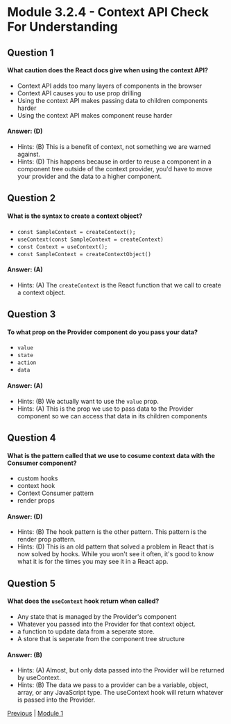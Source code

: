 # Module 3.2.4 - Context API Check For Understanding

## Question 1

####  What caution does the React docs give when using the context API?

- Context API adds too many layers of components in the browser  
- Context API causes you to use prop drilling  
- Using the context API makes passing data to children components harder  
- Using the context API makes component reuse harder  

#### Answer:   (D) 

- Hints: (B) This is a benefit of context, not something we are warned against.
- Hints: (D) This happens because in order to reuse a component in a component tree outside of the context provider, you'd have to move your provider and the data to a higher component.

## Question 2

####  What is the syntax to create a context object?

- ```const SampleContext = createContext();``` 
- ```useContext(const SampleContext = createContext)``` 
- ```const Context = useContext();``` 
- ```const SampleContext = createContextObject()``` 

#### Answer:   (A) 

- Hints: (A) The `createContext` is the React function that we call to create a context object.

## Question 3

####  To what prop on the Provider component do you pass your data?

- ```value``` 
- ```state``` 
- ```action``` 
- ```data``` 

#### Answer:   (A) 

- Hints: (B) We actually want to use the ```value``` prop.
- Hints: (A) This is the prop we use to pass data to the Provider component so we can access that data in its children components

## Question 4

####  What is the pattern called that we use to cosume context data with the Consumer component?

- custom hooks
- context hook  
- Context Consumer pattern 
- render props 

#### Answer:   (D) 

- Hints: (B) The hook pattern is the other pattern. This pattern is the render prop pattern.
- Hints: (D) This is an old pattern that solved a problem in React that is now solved by hooks. While you won't see it often, it's good to know what it is for the times you may see it in a React app.

## Question 5

####  What does the ```useContext``` hook return when called?

- Any state that is managed by the Provider's component 
- Whatever you passed into the Provider for that context object.  
- a function to update data from a seperate store.  
- A store that is seperate from the component tree structure  

#### Answer:  (B) 

- Hints: (A) Almost, but only data passed into the Provider will be returned by useContext.
- Hints: (B) The data we pass to a provider can be a variable, object, array, or any JavaScript type. The useContext hook will return whatever is passed into the Provider.








[Previous](./QA.md) | [Module 1](./Object_1.md)
